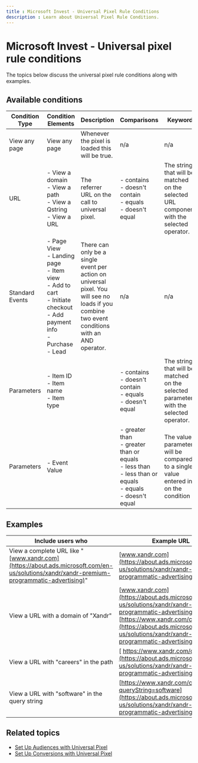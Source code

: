 ```yaml
---
title : Microsoft Invest - Universal Pixel Rule Conditions
description : Learn about Universal Pixel Rule Conditions.
---
```



# Microsoft Invest - Universal pixel rule conditions

The topics below discuss the universal pixel rule conditions along with examples.

## Available conditions

| Condition Type | Condition Elements | Description | Comparisons | Keyword |
|---|---|---|---|---|
| View any page | View any page | Whenever the pixel is loaded this will be true. | n/a | n/a |
| URL | - View a domain<br> - View a path<br> - View a Qstring<br> - View a URL | The referrer URL on the call to universal pixel. | - contains<br> - doesn't contain<br> - equals<br> - doesn't equal | The string that will be matched on the selected URL component with the selected operator. |
| Standard Events | - Page View<br> - Landing page<br> - Item view<br> - Add to cart<br> - Initiate checkout<br> - Add payment info<br> - Purchase<br> - Lead | There can only be a single event per action on universal pixel. You will see no loads if you combine two event conditions with an AND operator. | n/a | n/a |
| Parameters | - Item ID<br> - Item name<br> - Item type |  | - contains<br> - doesn't contain<br> - equals<br> - doesn't equal | The string that will be matched on the selected parameter with the selected operator. |
| Parameters | - Event Value |  | - greater than<br> - greater than or equals<br> - less than<br> - less than or equals<br> - equals<br> - doesn't equal | The value parameter will be compared to a single value entered in on the condition |

## Examples

| Include users who | Example URL |
|---|---|
| View a complete URL like "[www.xandr.com](https://about.ads.microsoft.com/en-us/solutions/xandr/xandr-premium-programmatic-advertising)" | [www.xandr.com](https://about.ads.microsoft.com/en-us/solutions/xandr/xandr-premium-programmatic-advertising) |
| View a URL with a domain of "Xandr" |  [www.xandr.com](https://about.ads.microsoft.com/en-us/solutions/xandr/xandr-premium-programmatic-advertising) and [https://www.xandr.com/careers](https://about.ads.microsoft.com/en-us/solutions/xandr/xandr-premium-programmatic-advertising) |
| View a URL with "careers" in the path | [	https://www.xandr.com/careers](https://about.ads.microsoft.com/en-us/solutions/xandr/xandr-premium-programmatic-advertising)  |
| View a URL with "software" in the query string | [https://www.xandr.com/careers?queryString=software](https://about.ads.microsoft.com/en-us/solutions/xandr/xandr-premium-programmatic-advertising) |

## Related topics

- [Set Up Audiences with Universal Pixel](set-up-audiences-with-universal-pixel.md)
- [Set Up Conversions with Universal Pixel](set-up-conversions-with-universal-pixel.md)
